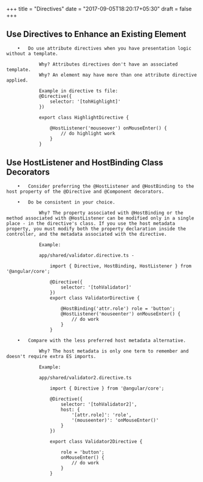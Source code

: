 +++
title = "Directives"
date = "2017-09-05T18:20:17+05:30"
draft = false
+++

## Use Directives to Enhance an Existing Element

        •	Do use attribute directives when you have presentation logic without a template.

                Why? Attributes directives don't have an associated template.
                Why? An element may have more than one attribute directive applied.

                Example in directive ts file:
                @Directive({
                    selector: '[tohHighlight]'
                })

                export class HighlightDirective {

                    @HostListener('mouseover') onMouseEnter() {
                        // do highlight work
                    }
                }

## Use HostListener and HostBinding Class Decorators

        •	Consider preferring the @HostListener and @HostBinding to the host property of the @Directive and @Component decorators.
        
        •	Do be consistent in your choice.

                Why? The property associated with @HostBinding or the method associated with @HostListener can be modified only in a single place - in the directive's class. If you use the host metadata property, you must modify both the property declaration inside the controller, and the metadata associated with the directive.

                Example:

                app/shared/validator.directive.ts -

                    import { Directive, HostBinding, HostListener } from '@angular/core';

                    @Directive({
                        selector: '[tohValidator]'
                    })
                    export class ValidatorDirective {

                        @HostBinding('attr.role') role = 'button';
                        @HostListener('mouseenter') onMouseEnter() {
                            // do work
                        }
                    }

        •	Compare with the less preferred host metadata alternative.

                Why? The host metadata is only one term to remember and doesn't require extra ES imports.

                Example:

                app/shared/validator2.directive.ts

                    import { Directive } from '@angular/core';
 
                    @Directive({
                        selector: '[tohValidator2]',
                        host: {
                            '[attr.role]': 'role',
                            '(mouseenter)': 'onMouseEnter()'
                        }
                    })

                    export class Validator2Directive {

                        role = 'button';
                        onMouseEnter() {
                            // do work
                        }
                    }






